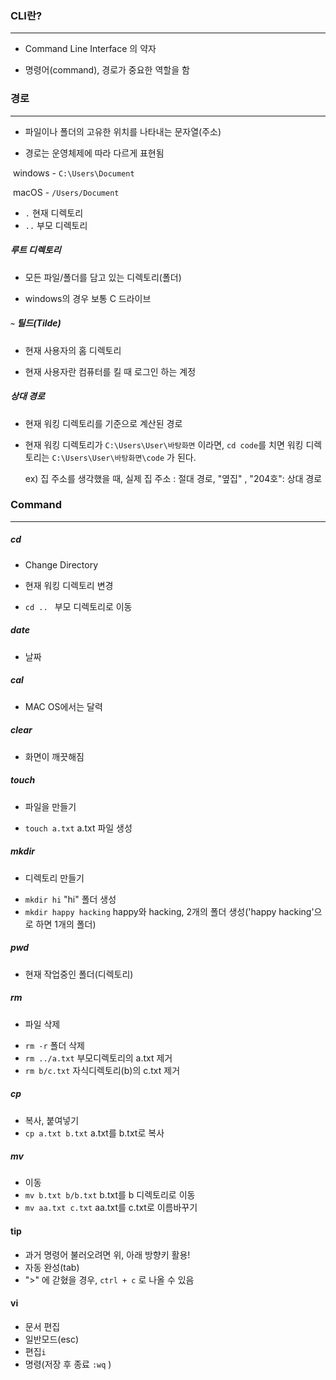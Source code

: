 ### CLI란?

-----

- Command Line Interface 의 약자

- 명령어(command), 경로가 중요한 역할을 함



### 경로

----

* 파일이나 폴더의 고유한 위치를 나타내는 문자열(주소)

- 경로는 운영체제에 따라 다르게 표현됨

​	windows - `C:\Users\Document` 

​	macOS - `/Users/Document` 

- `.` 현재 디렉토리
- `..` 부모 디렉토리



##### 루트 디렉토리

- 모든 파일/폴더를 담고 있는 디렉토리(폴더)

- windows의 경우 보통 C 드라이브



##### `~` 틸드(Tilde)

- 현재 사용자의 홈 디렉토리

- 현재 사용자란 컴퓨터를 킬 때 로그인 하는 계정



##### 상대 경로

- 현재 워킹 디렉토리를 기준으로 계산된 경로

- 현재 워킹 디렉토리가 `C:\Users\User\바탕화면` 이라면, `cd code`를 치면 워킹 디렉토리는 `C:\Users\User\바탕화면\code` 가 된다.

  ex) 집 주소를 생각했을 때, 실제 집 주소 : 절대 경로, "옆집" , "204호": 상대 경로



### Command

----------

##### cd

- Change Directory
- 현재 워킹 디렉토리 변경

- `cd .. ` 부모 디렉토리로 이동



##### date

- 날짜



##### cal

- MAC OS에서는 달력



##### clear

- 화면이 깨끗해짐



##### touch 

- 파일을 만들기

* `touch a.txt` a.txt 파일 생성



##### mkdir

- 디렉토리 만들기

* `mkdir hi` "hi" 폴더 생성
* `mkdir happy hacking` happy와 hacking, 2개의 폴더 생성('happy hacking'으로 하면 1개의 폴더)



##### pwd

- 현재 작업중인 폴더(디렉토리)



##### rm

- 파일 삭제

* `rm -r`  폴더 삭제
* `rm ../a.txt` 부모디렉토리의 a.txt 제거
* `rm b/c.txt` 자식디렉토리(b)의 c.txt 제거



##### cp

- 복사, 붙여넣기
- `cp a.txt b.txt` a.txt를 b.txt로 복사



##### mv

- 이동
- `mv b.txt b/b.txt` b.txt를 b 디렉토리로 이동
- `mv aa.txt c.txt` aa.txt를 c.txt로 이름바꾸기



#### tip

- 과거 명령어 불러오려면 위, 아래 방향키 활용!
- 자동 완성(tab)
- ">" 에 갇혔을 경우, `ctrl + c` 로 나올 수 있음



#### vi

- 문서 편집
- 일반모드(esc)
- 편집`i` 
- 명령(저장 후 종료 `:wq` ) 